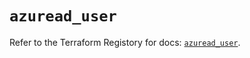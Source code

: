 # `azuread_user`

Refer to the Terraform Registory for docs: [`azuread_user`](https://registry.terraform.io/providers/hashicorp/azuread/2.37.1/docs/resources/user).
